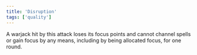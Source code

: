 ```yaml
---
title: 'Disruption'
tags: ['quality']
---
```

A warjack hit by this attack loses its focus points and cannot channel spells or gain focus by any means, including by being allocated focus, for one round.